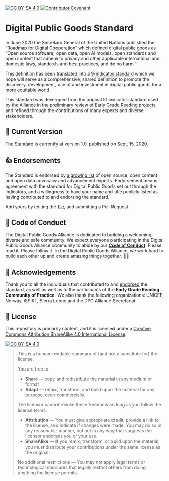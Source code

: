 [![CC BY-SA 4.0][cc-by-sa-shield]](LICENSE)
[![Contributor Covenant][code-of-conduct-shield]](CODE_OF_CONDUCT.md)

# Digital Public Goods Standard

In June 2020 the Secretary General of the United Nations published the “[Roadmap for Digital Cooperation](https://www.un.org/en/content/digital-cooperation-roadmap/)” which defined digital public goods as “Open source software, open data, open AI models, open standards and open content that adhere to privacy and other applicable international and domestic laws, standards and best practices, and do no harm.”

This definition has been translated into a [9-indicator standard](standard.md) which we hope will serve as a comprehensive, shared definition to promote the discovery, development, use of and investment in digital public goods for a more equitable world.

This standard was developed from the original 51 indicator standard used by the Alliance in the preliminary review of [Early Grade Reading](https://digitalpublicgoods.net/blog/announcing-the-first-vetted-digital-public-goods-for-foundational-literacy-and-early-grade-reading/) projects and refined through the contributions of many experts and diverse stakeholders.

## 🔎 Current Version

[The Standard](standard.md) is currently at version 1.0, published on Sept. 15, 2020.

## 👍 Endorsements

The Standard is endorsed by [a growing list](endorsement.md) of open source, open content and open data advocacy and advancement experts. Endorsement means agreement with the standard for Digital Public Goods set out through the indicators, and a willingness to have your name and title publicly listed as having contributed to and endorsing the standard.

Add yours by editing the [file](endorsement.md), and submitting a Pull Request.

## 🤗 Code of Conduct

The Digital Public Goods Alliance is dedicated to building a welcoming, diverse and safe community. We expect everyone participating in the Digital Public Goods Alliance community to abide by our [**Code of Conduct**](CODE_OF_CONDUCT.md). Please read it. Please follow it. In the Digital Public Goods Alliance, we work hard to build each other up and create amazing things together. 💪💜

## 🙏 Acknowledgements

Thank you to all the individuals that contributed to and [endorsed](endorsement.md) the standard, as well as well as to the participants of the **Early Grade Reading Community of Practice**. We also thank the following organizations: UNICEF, Norway, iSPIRT, Sierra Leone and the DPG Alliance Secretariat. 

## :memo: License

This repository is primarily content, and it is licensed under a [Creative Commons Attribution ShareAlike 4.0 International License](LICENSE).

[![CC BY-SA 4.0][cc-by-sa-image]](LICENSE)

> This is a human-readable summary of (and not a substitute for) the license.
> 
> You are free to:
> * **Share** — copy and redistribute the material in any medium or format
> * **Adapt** — remix, transform, and build upon the material for any purpose, even commercially.
> 
> The licensor cannot revoke these freedoms as long as you follow the license terms.
> 
> * **Attribution** — You must give appropriate credit, provide a link to the license, and indicate if changes were made. You may do so in any reasonable manner, but not in any way that suggests the licensor endorses you or your use.
> * **ShareAlike** — If you remix, transform, or build upon the material, you must distribute your contributions under the same license as the original.
>
> No additional restrictions — You may not apply legal terms or technological measures that legally restrict others from doing anything the license permits.

[cc-by-sa-image]: https://licensebuttons.net/l/by-sa/4.0/88x31.png
[cc-by-sa-shield]: https://img.shields.io/badge/License-CC%20BY--SA%204.0-lightgrey.svg
[code-of-conduct-shield]: https://img.shields.io/badge/Contributor%20Covenant-v2.0%20adopted-ff69b4.svg
